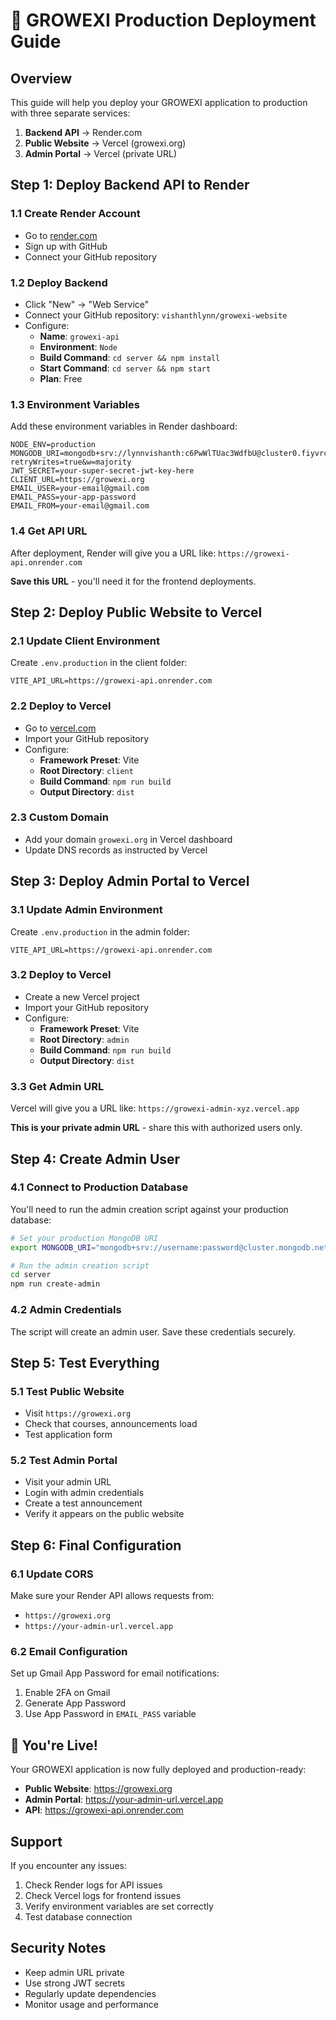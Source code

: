 # 🚀 GROWEXI Production Deployment Guide

## Overview
This guide will help you deploy your GROWEXI application to production with three separate services:

1. **Backend API** → Render.com
2. **Public Website** → Vercel (growexi.org)
3. **Admin Portal** → Vercel (private URL)

## Step 1: Deploy Backend API to Render

### 1.1 Create Render Account
- Go to [render.com](https://render.com)
- Sign up with GitHub
- Connect your GitHub repository

### 1.2 Deploy Backend
- Click "New" → "Web Service"
- Connect your GitHub repository: `vishanthlynn/growexi-website`
- Configure:
  - **Name**: `growexi-api`
  - **Environment**: `Node`
  - **Build Command**: `cd server && npm install`
  - **Start Command**: `cd server && npm start`
  - **Plan**: Free

### 1.3 Environment Variables
Add these environment variables in Render dashboard:

```
NODE_ENV=production
MONGODB_URI=mongodb+srv://lynnvishanth:c6PwWlTUac3WdfbU@cluster0.fiyvrcn.mongodb.net/growexi?retryWrites=true&w=majority
JWT_SECRET=your-super-secret-jwt-key-here
CLIENT_URL=https://growexi.org
EMAIL_USER=your-email@gmail.com
EMAIL_PASS=your-app-password
EMAIL_FROM=your-email@gmail.com
```

### 1.4 Get API URL
After deployment, Render will give you a URL like:
`https://growexi-api.onrender.com`

**Save this URL** - you'll need it for the frontend deployments.

## Step 2: Deploy Public Website to Vercel

### 2.1 Update Client Environment
Create `.env.production` in the client folder:
```
VITE_API_URL=https://growexi-api.onrender.com
```

### 2.2 Deploy to Vercel
- Go to [vercel.com](https://vercel.com)
- Import your GitHub repository
- Configure:
  - **Framework Preset**: Vite
  - **Root Directory**: `client`
  - **Build Command**: `npm run build`
  - **Output Directory**: `dist`

### 2.3 Custom Domain
- Add your domain `growexi.org` in Vercel dashboard
- Update DNS records as instructed by Vercel

## Step 3: Deploy Admin Portal to Vercel

### 3.1 Update Admin Environment
Create `.env.production` in the admin folder:
```
VITE_API_URL=https://growexi-api.onrender.com
```

### 3.2 Deploy to Vercel
- Create a new Vercel project
- Import your GitHub repository
- Configure:
  - **Framework Preset**: Vite
  - **Root Directory**: `admin`
  - **Build Command**: `npm run build`
  - **Output Directory**: `dist`

### 3.3 Get Admin URL
Vercel will give you a URL like:
`https://growexi-admin-xyz.vercel.app`

**This is your private admin URL** - share this with authorized users only.

## Step 4: Create Admin User

### 4.1 Connect to Production Database
You'll need to run the admin creation script against your production database:

```bash
# Set your production MongoDB URI
export MONGODB_URI="mongodb+srv://username:password@cluster.mongodb.net/growexi"

# Run the admin creation script
cd server
npm run create-admin
```

### 4.2 Admin Credentials
The script will create an admin user. Save these credentials securely.

## Step 5: Test Everything

### 5.1 Test Public Website
- Visit `https://growexi.org`
- Check that courses, announcements load
- Test application form

### 5.2 Test Admin Portal
- Visit your admin URL
- Login with admin credentials
- Create a test announcement
- Verify it appears on the public website

## Step 6: Final Configuration

### 6.1 Update CORS
Make sure your Render API allows requests from:
- `https://growexi.org`
- `https://your-admin-url.vercel.app`

### 6.2 Email Configuration
Set up Gmail App Password for email notifications:
1. Enable 2FA on Gmail
2. Generate App Password
3. Use App Password in `EMAIL_PASS` variable

## 🎉 You're Live!

Your GROWEXI application is now fully deployed and production-ready:

- **Public Website**: https://growexi.org
- **Admin Portal**: https://your-admin-url.vercel.app
- **API**: https://growexi-api.onrender.com

## Support

If you encounter any issues:
1. Check Render logs for API issues
2. Check Vercel logs for frontend issues
3. Verify environment variables are set correctly
4. Test database connection

## Security Notes

- Keep admin URL private
- Use strong JWT secrets
- Regularly update dependencies
- Monitor usage and performance
